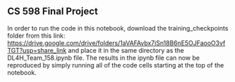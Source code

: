 ## CS 598 Final Project

In order to run the code in this notebook, download the training_checkpoints folder from this link: https://drive.google.com/drive/folders/1aVAFAvbx7jSn18B6nE5OJFaooO3vfTGT?usp=share_link and place it in the same directory as the DL4H_Team_158.ipynb file. The results in the ipynb file can now be reproduced by simply running all of the code cells starting at the top of the notebook.
